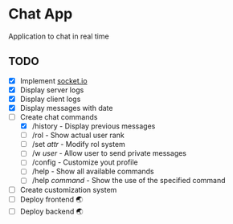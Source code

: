 # Chat App

Application to chat in real time

## TODO

- [x] Implement <a href="https://socket.io/" target="blank">socket.io</a>
- [x] Display server logs
- [x] Display client logs
- [x] Display messages with date
- [ ] Create chat commands
  - [x] /history - Display previous messages
  - [ ] /rol - Show actual user rank
  - [ ] /set <em>attr </em> - Modify rol system
  - [ ] /w <em>user</em> - Allow user to send private messages
  - [ ] /config - Customize yout profile
  - [ ] /help - Show all available commands
  - [ ] /help <em>command</em> - Show the use of the specified command
- [ ] Create customization system
- [ ] Deploy frontend 🌏
- [ ] Deploy backend 🌏
